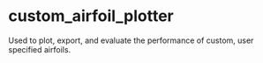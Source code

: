 # custom_airfoil_plotter
Used to plot, export, and evaluate the performance of custom, user specified airfoils.

